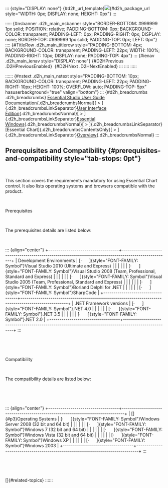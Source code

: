 ::: {style="DISPLAY: none"}
[](ms-xhelp:///?Id=d2h_url_template){#d2h_url_template}![](!package_url!){#d2h_package_url style="WIDTH: 0px; DISPLAY: none; HEIGHT: 0px"}
:::

::::: {#nsbanner .d2h_main_nsbanner style="BORDER-BOTTOM: #999999 1px solid; POSITION: relative; PADDING-BOTTOM: 0px; BACKGROUND-COLOR: transparent; PADDING-LEFT: 0px; PADDING-RIGHT: 0px; DISPLAY: none; BORDER-TOP: #999999 1px solid; PADDING-TOP: 0px; LEFT: 0px"}
:::: {#TitleRow .d2h_main_titlerow style="PADDING-BOTTOM: 4px; BACKGROUND-COLOR: transparent; PADDING-LEFT: 22px; WIDTH: 100%; PADDING-RIGHT: 10px; DISPLAY: none; PADDING-TOP: 4px"}
::: {#ienav .d2h_main_ienav style="DISPLAY: none"}
[](ms-xhelp:///?Id=a4138ec9-49a0-47c3-8542-021a2ed182d2){#D2HPrevious .D2HPreviousEnabled}  [](ms-xhelp:///?Id=d86912cb-3d2d-4121-bf77-7607e15977f1){#D2HNext .D2HNextEnabled}
:::
::::
:::::

:::::: {#nstext .d2h_main_nstext style="PADDING-BOTTOM: 10px; BACKGROUND-COLOR: transparent; PADDING-LEFT: 22px; PADDING-RIGHT: 10px; HEIGHT: 100%; OVERFLOW: auto; PADDING-TOP: 5px" hasuserbackground="true" valign="bottom"}
::: {#d2h_breadcrumbs .d2h_breadcrumbs}
[Essential Studio User Guide Documentation](ms-xhelp:///?Id=12457748-09e3-4d74-a240-8e049cedf030){.d2h_breadcrumbsNormal}[ \> ]{.d2h_breadcrumbsLinkSeparator}[User Interface Edition](ms-xhelp:///?Id=c29296b7-531c-413b-a0ec-488ca1f7f669){.d2h_breadcrumbsNormal}[ \> ]{.d2h_breadcrumbsLinkSeparator}[Essential Windows](ms-xhelp:///?Id=e60759d8-47a4-4570-9d7a-16a68d63f2ea){.d2h_breadcrumbsNormal}[ \> ]{.d2h_breadcrumbsLinkSeparator}[Essential Chart]{.d2h_breadcrumbsContentsOnly}[ \> ]{.d2h_breadcrumbsLinkSeparator}[Overview](ms-xhelp:///?Id=704594f1-d608-4379-b594-f9cf77439c3a){.d2h_breadcrumbsNormal}
:::

## Prerequisites and Compatibility {#prerequisites-and-compatibility style="tab-stops: 0pt"}

 

This section covers the requirements mandatory for using Essential Chart control. It also lists operating systems and browsers compatible with the product.

 

Prerequisites

 

The prerequisites details are listed below:

 

::: {align="center"}
+-----------------------------------+-----------------------------------------------------------------------------------------------------+
| Development Environments          | [·      ]{style="FONT-FAMILY: Symbol"}Visual Studio 2010 (Ultimate and Express)                     |
|                                   |                                                                                                     |
|                                   | [·      ]{style="FONT-FAMILY: Symbol"}Visual Studio 2008 (Team, Professional, Standard and Express) |
|                                   |                                                                                                     |
|                                   | [·      ]{style="FONT-FAMILY: Symbol"}Visual Studio 2005 (Team, Professional, Standard and Express) |
|                                   |                                                                                                     |
|                                   | [·      ]{style="FONT-FAMILY: Symbol"}Borland Delphi for .NET                                       |
|                                   |                                                                                                     |
|                                   | [·      ]{style="FONT-FAMILY: Symbol"}SharpCode                                                     |
+-----------------------------------+-----------------------------------------------------------------------------------------------------+
| .NET Framework versions           | [·      ]{style="FONT-FAMILY: Symbol"}.NET 4.0                                                      |
|                                   |                                                                                                     |
|                                   | [·      ]{style="FONT-FAMILY: Symbol"}.NET 3.5                                                      |
|                                   |                                                                                                     |
|                                   | [·      ]{style="FONT-FAMILY: Symbol"}.NET 2.0                                                      |
+-----------------------------------+-----------------------------------------------------------------------------------------------------+
:::

 

 

Compatibility

 

The compatibility details are listed below:

 

 

::: {align="center"}
+-----------------------------------+-------------------------------------------------------------------------------+
| []{#p3}Operating Systems          | [·      ]{style="FONT-FAMILY: Symbol"}Windows Server 2008 (32 bit and 64 bit) |
|                                   |                                                                               |
|                                   | [·      ]{style="FONT-FAMILY: Symbol"}Windows 7 (32 bit and 64 bit)           |
|                                   |                                                                               |
|                                   | [·      ]{style="FONT-FAMILY: Symbol"}Windows Vista (32 bit and 64 bit)       |
|                                   |                                                                               |
|                                   | [·      ]{style="FONT-FAMILY: Symbol"}Windows XP                              |
|                                   |                                                                               |
|                                   | [·      ]{style="FONT-FAMILY: Symbol"}Windows 2003                            |
+-----------------------------------+-------------------------------------------------------------------------------+
:::

 

 

[]{#related-topics}
::::::
